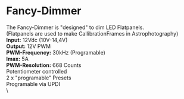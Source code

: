 # Fancy-Dimmer
The Fancy-Dimmer is "designed" to dim LED Flatpanels.\
(Flatpanels are used to make CallibrationFrames in Astrophotography)\
**Input:** 12Vdc (10V-14,4V)\
**Output:** 12V PWM\
**PWM-Frequency:** 30kHz (Programable)\
**Imax:** 5A\
**PWM-Resolution:** 668 Counts\
Potentiometer controlled\
2 x "programable" Presets\
Programable via UPDI\
\

